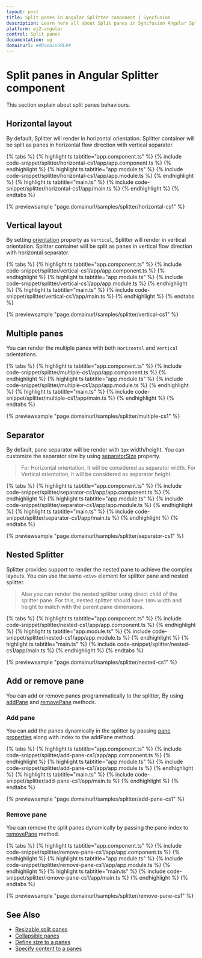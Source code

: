 ```yaml
---
layout: post
title: Split panes in Angular Splitter component | Syncfusion
description: Learn here all about Split panes in Syncfusion Angular Splitter component of Syncfusion Essential JS 2 and more.
platform: ej2-angular
control: Split panes 
documentation: ug
domainurl: ##DomainURL##
---
```


# Split panes in Angular Splitter component

This section explain about split panes behaviours.

## Horizontal layout

By default, Splitter will render in horizontal orientation. Splitter container will be split as panes in horizontal flow direction with vertical separator.

{% tabs %}
{% highlight ts tabtitle="app.component.ts" %}
{% include code-snippet/splitter/horizontal-cs1/app/app.component.ts %}
{% endhighlight %}
{% highlight ts tabtitle="app.module.ts" %}
{% include code-snippet/splitter/horizontal-cs1/app/app.module.ts %}
{% endhighlight %}
{% highlight ts tabtitle="main.ts" %}
{% include code-snippet/splitter/horizontal-cs1/app/main.ts %}
{% endhighlight %}
{% endtabs %}
  
{% previewsample "page.domainurl/samples/splitter/horizontal-cs1" %}

## Vertical layout

By setting [orientation](https://ej2.syncfusion.com/angular/documentation/api/splitter/#orientation) property as `Vertical`, Splitter will render in vertical orientation. Splitter container will be split as panes in vertical flow direction with horizontal separator.

{% tabs %}
{% highlight ts tabtitle="app.component.ts" %}
{% include code-snippet/splitter/vertical-cs1/app/app.component.ts %}
{% endhighlight %}
{% highlight ts tabtitle="app.module.ts" %}
{% include code-snippet/splitter/vertical-cs1/app/app.module.ts %}
{% endhighlight %}
{% highlight ts tabtitle="main.ts" %}
{% include code-snippet/splitter/vertical-cs1/app/main.ts %}
{% endhighlight %}
{% endtabs %}
  
{% previewsample "page.domainurl/samples/splitter/vertical-cs1" %}

## Multiple panes

You can render the multiple panes with both `Horizontal` and `Vertical` orientations.

{% tabs %}
{% highlight ts tabtitle="app.component.ts" %}
{% include code-snippet/splitter/multiple-cs1/app/app.component.ts %}
{% endhighlight %}
{% highlight ts tabtitle="app.module.ts" %}
{% include code-snippet/splitter/multiple-cs1/app/app.module.ts %}
{% endhighlight %}
{% highlight ts tabtitle="main.ts" %}
{% include code-snippet/splitter/multiple-cs1/app/main.ts %}
{% endhighlight %}
{% endtabs %}
  
{% previewsample "page.domainurl/samples/splitter/multiple-cs1" %}

## Separator

By default, pane separator will be render with `1px` width/height. You can customize the separator size by using [separatorSize](https://ej2.syncfusion.com/angular/documentation/api/splitter/#separatorsize) property.

> For Horizontal orientation, it will be considered as separator width.
> For Vertical orientation, it will be considered as separator height.

{% tabs %}
{% highlight ts tabtitle="app.component.ts" %}
{% include code-snippet/splitter/separator-cs1/app/app.component.ts %}
{% endhighlight %}
{% highlight ts tabtitle="app.module.ts" %}
{% include code-snippet/splitter/separator-cs1/app/app.module.ts %}
{% endhighlight %}
{% highlight ts tabtitle="main.ts" %}
{% include code-snippet/splitter/separator-cs1/app/main.ts %}
{% endhighlight %}
{% endtabs %}
  
{% previewsample "page.domainurl/samples/splitter/separator-cs1" %}

## Nested Splitter

Splitter provides support to render the nested pane to achieve the complex layouts. You can use the same `<div>` element for splitter pane and nested splitter.

> Also you can render the nested splitter using direct child of the splitter pane. For this, nested splitter should have `100%` width and height to match with the parent pane dimensions.

{% tabs %}
{% highlight ts tabtitle="app.component.ts" %}
{% include code-snippet/splitter/nested-cs1/app/app.component.ts %}
{% endhighlight %}
{% highlight ts tabtitle="app.module.ts" %}
{% include code-snippet/splitter/nested-cs1/app/app.module.ts %}
{% endhighlight %}
{% highlight ts tabtitle="main.ts" %}
{% include code-snippet/splitter/nested-cs1/app/main.ts %}
{% endhighlight %}
{% endtabs %}
  
{% previewsample "page.domainurl/samples/splitter/nested-cs1" %}

## Add or remove pane

You can add or remove panes programmatically to the splitter, By using [addPane](https://ej2.syncfusion.com/angular/documentation/api/splitter#addpane) and [removePane](https://ej2.syncfusion.com/angular/documentation/api/splitter#removepane) methods.

### Add pane

You can add the panes dynamically in the splitter by passing [pane properties](https://ej2.syncfusion.com/documentation/api/splitter/panePropertiesModel/) along with index to the addPane method.

{% tabs %}
{% highlight ts tabtitle="app.component.ts" %}
{% include code-snippet/splitter/add-pane-cs1/app/app.component.ts %}
{% endhighlight %}
{% highlight ts tabtitle="app.module.ts" %}
{% include code-snippet/splitter/add-pane-cs1/app/app.module.ts %}
{% endhighlight %}
{% highlight ts tabtitle="main.ts" %}
{% include code-snippet/splitter/add-pane-cs1/app/main.ts %}
{% endhighlight %}
{% endtabs %}
  
{% previewsample "page.domainurl/samples/splitter/add-pane-cs1" %}

### Remove pane

You can remove the split panes dynamically by passing the pane index to [removePane](https://ej2.syncfusion.com/angular/documentation/api/splitter#removepane) method.

{% tabs %}
{% highlight ts tabtitle="app.component.ts" %}
{% include code-snippet/splitter/remove-pane-cs1/app/app.component.ts %}
{% endhighlight %}
{% highlight ts tabtitle="app.module.ts" %}
{% include code-snippet/splitter/remove-pane-cs1/app/app.module.ts %}
{% endhighlight %}
{% highlight ts tabtitle="main.ts" %}
{% include code-snippet/splitter/remove-pane-cs1/app/main.ts %}
{% endhighlight %}
{% endtabs %}
  
{% previewsample "page.domainurl/samples/splitter/remove-pane-cs1" %}

## See Also

* [Resizable split panes](./resize)
* [Collapsible panes](./expand-collapse)
* [Define size to a panes](./pane-sizing)
* [Specify content to a panes](./pane-content)